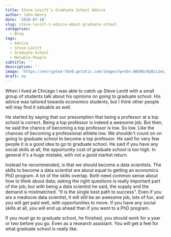 ```yaml
---
title: Steve Levitt’s Graduate School Advice
author: John-Henry
date: '2018-07-16'
slug: steve-levitt-s-advice-about-graduate-school
categories:
  - Blog
tags:
  - Advice
  - Steve-Levitt
  - Graduate-School
  - Notable-People
subtitle: ''
description: ''
image: 'https://encrypted-tbn0.gstatic.com/images?q=tbn:ANd9GcRpBix2eLjNJM7eYx12pyY_64oSunOjVVI43_MNiaDdgfRfm0M0'
draft: no
---
```


When I lived at Chicago I was able to catch up Steve Levitt with a small group of students talk about his opinions on going to graduate school. His advice was tailored towards economics students, but I think other people will may find it valuable as well.

He started by saying that our presumption that being a professor at a top school is correct. Being a top professor is indeed a awesome job. But then, he said the chance of becoming a top professor is low. So low. Like the chances of becoming a professional athlete low. We shouldn't count on on going to graduate school to become a top professor. He said for very few people it is a good idea to go to graduate school. He said if you have any social skills at all, the opportunity cost of graduate school is too high. In general it's a huge mistake, with not a good market return.

Instead he recommended, is that we should become a data scientists. The skills to become a data scientist are about equal to getting an economics PhD program. A lot of the skills overlap. Both need common sense about how to think about data; asking the right questions is really important part of the job; but with being a data scientist he said, the supply and the demand is mistmatched. "It is the single best path to success". Even if you are a mediocre data scientist, it will still be an awesome job, lots of fun, and you will get paid well, with opportunities to move. If you have any social skills at all, you will end up ahead than if you went to a PhD program.

If you must go to graduate school, he finished, you should work for a year or two before you go. Even as a research assistant. You will get a feel for what graduate school is really like.